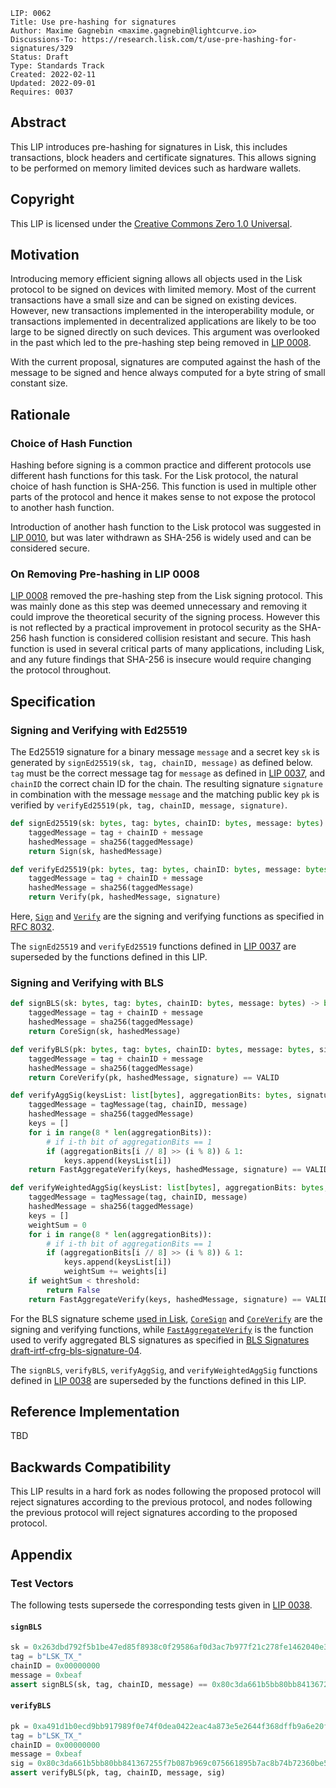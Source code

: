 ```
LIP: 0062
Title: Use pre-hashing for signatures
Author: Maxime Gagnebin <maxime.gagnebin@lightcurve.io>
Discussions-To: https://research.lisk.com/t/use-pre-hashing-for-signatures/329
Status: Draft
Type: Standards Track
Created: 2022-02-11
Updated: 2022-09-01
Requires: 0037
```

## Abstract

This LIP introduces pre-hashing for signatures in Lisk, this includes transactions, block headers and certificate signatures.
This allows signing to be performed on memory limited devices such as hardware wallets.

## Copyright

This LIP is licensed under the [Creative Commons Zero 1.0 Universal](https://creativecommons.org/publicdomain/zero/1.0/).

## Motivation

Introducing memory efficient signing allows all objects used in the Lisk protocol to be signed on devices with limited memory.  Most of the current transactions have a small size and can be signed on existing devices. However, new transactions implemented in the interoperability module, or transactions implemented in decentralized applications are likely to be too large to be signed directly on such devices. This argument was overlooked in the past which led to the pre-hashing step being removed in [LIP 0008][lip-0008].

With the current proposal, signatures are computed against the hash of the message to be signed and hence always computed for a byte string of small constant size.

## Rationale

### Choice of Hash Function

Hashing before signing is a common practice and different protocols use different hash functions for this task. For the Lisk protocol, the natural choice of hash function is SHA-256. This function is used in multiple other parts of the protocol and hence it makes sense to not expose the protocol to another hash function.

Introduction of another hash function to the Lisk protocol was suggested in [LIP 0010](https://github.com/LiskHQ/lips/blob/main/proposals/lip-0010.md), but was later withdrawn as SHA-256 is widely used and can be considered secure.

### On Removing Pre-hashing in LIP 0008

[LIP 0008][lip-0008] removed the pre-hashing step from the Lisk signing protocol. This was mainly done as this step was deemed unnecessary and removing it could improve the theoretical security of the signing process. However this is not reflected by a practical improvement in protocol security as the SHA-256 hash function is considered collision resistant and secure. This hash function is used in several critical parts of many applications, including Lisk, and any future findings that SHA-256 is insecure would require changing the protocol throughout.

## Specification

### Signing and Verifying with Ed25519

The Ed25519 signature for a binary message `message` and a secret key `sk` is generated by `signEd25519(sk, tag, chainID, message)` as defined below. `tag` must be the correct message tag for `message` as defined in [LIP 0037](https://github.com/LiskHQ/lips/blob/main/proposals/lip-0037.md), and `chainID` the correct chain ID for the chain. The resulting signature `signature` in combination with the message `message` and the matching public key `pk` is verified by `verifyEd25519(pk, tag, chainID, message, signature)`.

```python
def signEd25519(sk: bytes, tag: bytes, chainID: bytes, message: bytes) -> bytes:
    taggedMessage = tag + chainID + message
    hashedMessage = sha256(taggedMessage)
    return Sign(sk, hashedMessage)
```
```python
def verifyEd25519(pk: bytes, tag: bytes, chainID: bytes, message: bytes, signature: bytes) -> bool:
    taggedMessage = tag + chainID + message
    hashedMessage = sha256(taggedMessage)
    return Verify(pk, hashedMessage, signature)
```

Here, <code>[Sign](https://tools.ietf.org/html/rfc8032#section-5.1.6)</code> and <code>[Verify](https://tools.ietf.org/html/rfc8032#section-5.1.7)</code> are the signing and verifying functions as specified in [RFC 8032](https://tools.ietf.org/html/rfc8032).

The `signEd25519` and `verifyEd25519` functions defined in [LIP 0037](https://github.com/LiskHQ/lips/blob/main/proposals/lip-0037.md#signing-and-verifying-with-ed25519) are superseded by the functions defined in this LIP.

### Signing and Verifying with BLS

```python
def signBLS(sk: bytes, tag: bytes, chainID: bytes, message: bytes) -> bytes:
    taggedMessage = tag + chainID + message
    hashedMessage = sha256(taggedMessage)
    return CoreSign(sk, hashedMessage)
```
```python
def verifyBLS(pk: bytes, tag: bytes, chainID: bytes, message: bytes, signature: bytes) -> bool:
    taggedMessage = tag + chainID + message
    hashedMessage = sha256(taggedMessage)
    return CoreVerify(pk, hashedMessage, signature) == VALID
```
```python
def verifyAggSig(keysList: list[bytes], aggregationBits: bytes, signature: bytes, tag: bytes, chainID: bytes, message: bytes) -> bool:
    taggedMessage = tagMessage(tag, chainID, message)
    hashedMessage = sha256(taggedMessage)
    keys = []
    for i in range(8 * len(aggregationBits)):
        # if i-th bit of aggregationBits == 1
        if (aggregationBits[i // 8] >> (i % 8)) & 1:
            keys.append(keysList[i])
    return FastAggregateVerify(keys, hashedMessage, signature) == VALID
```

```python
def verifyWeightedAggSig(keysList: list[bytes], aggregationBits: bytes, signature: bytes, tag: bytes, chainID: bytes, weights: list[int], threshold: int, message: bytes) -> bool:
    taggedMessage = tagMessage(tag, chainID, message)
    hashedMessage = sha256(taggedMessage)
    keys = []
    weightSum = 0
    for i in range(8 * len(aggregationBits)):
        # if i-th bit of aggregationBits == 1
        if (aggregationBits[i // 8] >> (i % 8)) & 1:
            keys.append(keysList[i])
            weightSum += weights[i]
    if weightSum < threshold:
        return False
    return FastAggregateVerify(keys, hashedMessage, signature) == VALID
```

For the BLS signature scheme [used in Lisk](https://github.com/LiskHQ/lips/blob/main/proposals/lip-0038.md#specification), [`CoreSign`](https://datatracker.ietf.org/doc/html/draft-irtf-cfrg-bls-signature-04#section-2.6) and [`CoreVerify`](https://datatracker.ietf.org/doc/html/draft-irtf-cfrg-bls-signature-04#section-2.7) are the signing and verifying functions, while [`FastAggregateVerify`](https://tools.ietf.org/html/draft-irtf-cfrg-bls-signature-04#section-3.3.4) is the function used to verify aggregated BLS signatures as specified in [BLS Signatures draft-irtf-cfrg-bls-signature-04](https://datatracker.ietf.org/doc/html/draft-irtf-cfrg-bls-signature-04).

The `signBLS`, `verifyBLS`, `verifyAggSig`, and `verifyWeightedAggSig` functions defined in [LIP 0038](https://github.com/LiskHQ/lips/blob/main/proposals/lip-0038.md#signing-and-verifying) are superseded by the functions defined in this LIP.

## Reference Implementation

TBD

## Backwards Compatibility

This LIP results in a hard fork as nodes following the proposed protocol will reject signatures according to the previous protocol, and nodes following the previous protocol will reject signatures according to the proposed protocol.

[lip-0008]: https://github.com/LiskHQ/lips/blob/main/proposals/lip-0008.md

## Appendix

### Test Vectors

The following tests supersede the corresponding tests given in [LIP 0038](https://github.com/LiskHQ/lips/blob/main/proposals/lip-0038.md#test-vectors).

#### `signBLS`

```python
sk = 0x263dbd792f5b1be47ed85f8938c0f29586af0d3ac7b977f21c278fe1462040e3
tag = b"LSK_TX_"
chainID = 0x00000000
message = 0xbeaf
assert signBLS(sk, tag, chainID, message) == 0x80c3da661b5bb80bb841367255f7b087b969c075661895b7ac8b74b72360be54693b3485eff7d816924517a21ef1c3a30a8f9402572d5a63a7ff2f71ca6929a8c3d7f75fd72edd1aa478ecc09966a133e829600f0111a1e40bbe35db61e8c689
```

#### `verifyBLS`

```python
pk = 0xa491d1b0ecd9bb917989f0e74f0dea0422eac4a873e5e2644f368dffb9a6e20fd6e10c1b77654d067c0618f6e5a7f79a
tag = b"LSK_TX_"
chainID = 0x00000000
message = 0xbeaf
sig = 0x80c3da661b5bb80bb841367255f7b087b969c075661895b7ac8b74b72360be54693b3485eff7d816924517a21ef1c3a30a8f9402572d5a63a7ff2f71ca6929a8c3d7f75fd72edd1aa478ecc09966a133e829600f0111a1e40bbe35db61e8c689
assert verifyBLS(pk, tag, chainID, message, sig)
```
